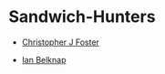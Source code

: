 # Sandwich-Hunters
* [Christopher J Foster](https://christopherjfoster.dev/)

* [Ian Belknap](https://www.ian-belkap.com)